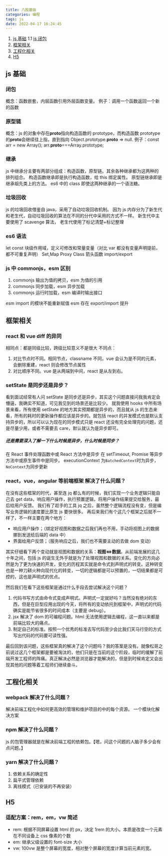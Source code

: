 ```yaml
---
title: 八股基础
categories: 编程
tags: js
date: 2022-04-17 16:24:45
---
```


1. <a href="#js">js 基础</a>
   1.1 <a href="#">js 闭包</a>
1. <a href="#frame">框架相关</a>
1. <a href="#engineering">工程化相关</a>
1. <a href="#h5">H5</a>

<h2 id="js">js 基础</h2>

<h3 id="closure">闭包</h3>

概念：函数嵌套，内层函数引用外层函数变量。
例子：调用一个函数返回一个新的函数

### 原型链

概念：js 的对象中存在**proto**指向构造函数的 prototype，而构造函数 prototype 的**proto**会继续往上指，直到指向 Object.prototype.**proto** => null.
例子：const arr = new Array(); arr.**proto**===Array.prototype;

### 继承

js 中继承分主要有两部分组成：构造函数，原型链。其余各种继承都为这两种的排列组合。
构造函数继承即是执行构造函数，给 this 绑定属性。
原型链继承即是继承祖先类上的方法。
es6 中的 class 即使这两种继承的一个语法糖。

### 垃圾回收

js 的垃圾回收借鉴自 java，采用了自动垃圾回收机制。
因为 js 内存分为了新生代和老生代，自动垃圾回收的算法在不同的分代中采用的方式不一样。
新生代中主要使用了 scavenge 算法，
老生代使用了标记清楚+标记整理

### es6 语法

let const 块级作用域，定义可修改和常量变量（对比 var 都没有变量声明提前，都不可重复声明）
Set,Map
Proxy
Class
箭头函数
import/export

### js 中 commonjs，esm 区别

1. commonjs 输出为值的拷贝，esm 为值的引用
2. commonjs 同步加载，esm 异步加载
3. commonjs 运行时加载，esm 编译时输出接口

esm import 的模块不能重新赋值
esm 存在 export/import 提升

<h2 id="frame">框架相关</h2>

### react 和 vue diff 的异同

相同点：都是同级比较，跨级比较意义不是很大
不同点：

1. 对比节点时不同。相同节点，classname 不同，vue 会认为是不同的元素，会删除重建，react 则会修改节点属性
2. 对比顺序不同。vue 是从两端到中间，react 是从左到右。

### setState 是同步还是异步？

看到面试经常有人问 setState 是同步还是异步，其实这个问题直接问我我肯定会懵逼，我确实不知道，可见我见到的场景还是比较少。
就我使用 hooks 中所有场景来看，所有使用 setState 的地方其实预期都是异步的，而且就从 js 的生态来看，所有的耗时的更新操作都应该是异步的。就包括 react 的并发模式也是默认支持异步的，所以可以认为现在的同步模式只是 react 还没有完全处理完的问题，还是尽量少用，或者不需要去 care，默认就认为是异步即可。

##### 还是需要深入了解一下什么时候是异步，什么时候是同步？

在 React 事件处理函数中或 React 方法中是异步
在 setTimeout, Promise 等异步方法中或原生事件中是同步。
executionContext 为`BatchedContext`时为异步，`NoContext`为同步更新

### react，vue，angular 等前端框架 解决了什么问题？

在没有这些框架的时代，甚至连 jq 都么有的时候，我们实现一个业务逻辑只能自己去 get data，响应用户操作，执行预置逻辑，将用户操作结果提交给服务，最后给用户反馈。
我们有了趁手的工具 jq 之后，虽然整个逻辑流程没有变，但是编写业务逻辑的速度要比原生 js 要快很多。
再后来我们有个这几个框架之后就不一样了，不一样主要在两个地方：

- 响应用户操作；（绑定好视图和数据之后我们再也不用，手动将视图上的数据挪到发送给后端的 data 中）
- 界面给用户反馈；（服务响应之后，我们也不需要主动的去做 dom 变动）

其实仔细看下两个变动就是视图和数据的关系：**视图<=>数据**。从前端发展的这几十年之间，包括 js 的诞生无外乎就是为了处理视图和数据的关系。变化的方向必然是为了更为快速的开发，变化的历程其实就是命令式到声明式的转变。这种转变也是一种刀耕火种向现代化的转变，一切的逻辑都是可以预置的，一切结果都是可控的，这也是声明式的优点。

然后我们在看下这些框架是通过什么手段去尝试解决这个问题？

1. 代码书写方式由命令式变成声明式。声明式一定就好吗？当然没有绝对的东西，但是在巨型应用出现的今天，将所有的变动依托到框架中，声明式的代码确实是能节省很多的时间成本（主要是 debug）。
2. jsx 解决了 dom 的可编程问题。html 无法使用逻辑去编程，这一直以来都是前端比较大的痛点。
3. 制定自己的标准。按照一个优秀的标准去写代码至少会比我们天马行空的方式写出代码的代码要可读性强。

最后回到该问题，这些框架真的解决了这个问题吗？我的答案是没有。就像松哥之前说过这几个框架都是要被淘汰的，他们只是在当前的这个阶段，临时的缓解了前端开发工程师的阵痛。真正解决必然是浏览器才能解决的，但是到时候肯定又会出现其他的问题等着工程师们继续奋斗。

<h2 id="engineering">工程化相关</h2>

### webpack 解决了什么问题？

解决前端工程化中如何更高效的管理和维护项目的中的每个资源。
一个模块化解决方案

### npm 解决了什么问题？

js 的包管理器就是在解决前端工程的依赖包。【嗯，问这个问题的人脑子多少会有点问题。】

### yarn 解决了什么问题？

1. 依赖关系的确定性
2. 扁平式管理依赖
3. 离线模式（已安装的不再安装）

<h2 id="h5">H5</h2>

### 适配方案：rem，em，vw 简述

- rem: 根据不同屏幕设置 html 的 px，决定 1rem 的大小。本质是改变一个元素在不同设备上 css 像素的个数
- em: 继承父级设置的 font-size 大小
- vw: 100vw 是整个屏幕的宽度，相对整个屏幕的宽度计算当前元素的宽。
